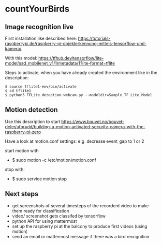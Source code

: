 # countYourBirds


## Image recognition live

First installation like described here: https://tutorials-raspberrypi.de/raspberry-pi-objekterkennung-mittels-tensorflow-und-kamera/

With this model: https://tfhub.dev/tensorflow/lite-model/ssd_mobilenet_v1/1/metadata/1?lite-format=tflite

Steps to activate, when you have already created the environment like in the description:
```shell
$ source tflite1-env/bin/activate
$ cd tflite1
$ python3 TFLite_detection_webcam.py --modeldir=Sample_TF_Lite_Model
```

## Motion detection

Use this description to start https://www.bouvet.no/bouvet-deler/utbrudd/building-a-motion-activated-security-camera-with-the-raspberry-pi-zero

Have a look at motion.conf settings: e.g. decrease event_gap to 1 or 2

start motion with 
- $ sudo motion -c /etc/motion/motion.conf

stop with: 
- $ sudo service motion stop

## Next steps 

- get screenshots of several timesteps of the recorderd video to make them ready for classification 
- video/ screenshot gets classifed by tensorflow 
- python API for using mattermost 
- set up the raspberry pi at the balcony to produce first videos (using motion)
- send an email or mattermost message if there was a bird recognition
